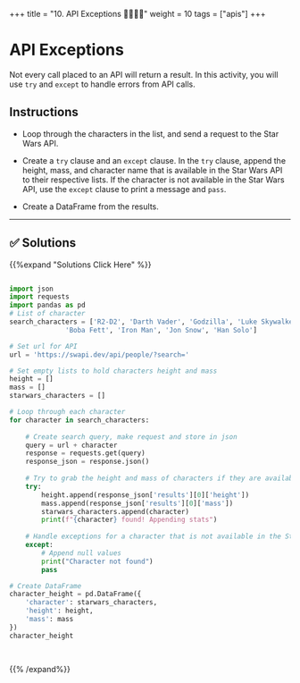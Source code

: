 +++
title = "10. API Exceptions 👩‍🎓👨‍🎓"
weight = 10
tags = ["apis"] 
+++

# API Exceptions

Not every call placed to an API will return a result. In this activity, you will use `try` and `except` to handle errors from API calls.

## Instructions

* Loop through the characters in the list, and send a request to the Star Wars API.

* Create a `try` clause and an `except` clause. In the `try` clause, append the height, mass, and character name that is available in the Star Wars API to their respective lists. If the character is not available in the Star Wars API, use the `except` clause to print a message and `pass`.

* Create a DataFrame from the results.

---


## ✅ Solutions
{{%expand "Solutions Click Here" %}}
```python

import json
import requests
import pandas as pd
# List of character
search_characters = ['R2-D2', 'Darth Vader', 'Godzilla', 'Luke Skywalker', 'Frodo', \
              'Boba Fett', 'Iron Man', 'Jon Snow', 'Han Solo']

# Set url for API
url = 'https://swapi.dev/api/people/?search='

# Set empty lists to hold characters height and mass
height = []
mass = []
starwars_characters = []

# Loop through each character
for character in search_characters:
    
    # Create search query, make request and store in json
    query = url + character
    response = requests.get(query)
    response_json = response.json()
    
    # Try to grab the height and mass of characters if they are available in the Star Wars API
    try:
        height.append(response_json['results'][0]['height'])
        mass.append(response_json['results'][0]['mass'])
        starwars_characters.append(character)
        print(f"{character} found! Appending stats")
        
    # Handle exceptions for a character that is not available in the Star Wars API
    except:
        # Append null values
        print("Character not found")
        pass

# Create DataFrame
character_height = pd.DataFrame({
    'character': starwars_characters,
    'height': height,
    'mass': mass
})
character_height

 
```
{{% /expand%}}